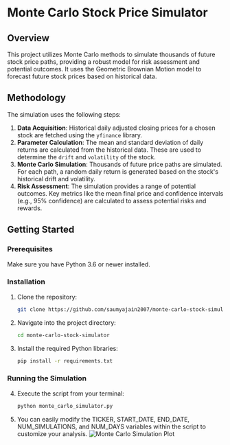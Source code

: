 # Monte Carlo Stock Price Simulator

## Overview
This project utilizes Monte Carlo methods to simulate thousands of future stock price paths, providing a robust model for risk assessment and potential outcomes. It uses the Geometric Brownian Motion model to forecast future stock prices based on historical data.

## Methodology
The simulation uses the following steps:
1.  **Data Acquisition**: Historical daily adjusted closing prices for a chosen stock are fetched using the `yfinance` library.
2.  **Parameter Calculation**: The mean and standard deviation of daily returns are calculated from the historical data. These are used to determine the `drift` and `volatility` of the stock.
3.  **Monte Carlo Simulation**: Thousands of future price paths are simulated. For each path, a random daily return is generated based on the stock's historical drift and volatility.
4.  **Risk Assessment**: The simulation provides a range of potential outcomes. Key metrics like the mean final price and confidence intervals (e.g., 95% confidence) are calculated to assess potential risks and rewards.

## Getting Started

### Prerequisites
Make sure you have Python 3.6 or newer installed.

### Installation
1. Clone the repository:
   ```bash
   git clone https://github.com/saumyajain2007/monte-carlo-stock-simulator.git
2. Navigate into the project directory:
   ```bash
   cd monte-carlo-stock-simulator
3. Install the required Python libraries:
   ```bash
   pip install -r requirements.txt
### Running the Simulation
4. Execute the script from your terminal:
   ```bash
   python monte_carlo_simulator.py
5. You can easily modify the TICKER, START_DATE, END_DATE, NUM_SIMULATIONS, and NUM_DAYS variables within the script to customize your analysis.
   ![Monte Carlo Simulation Plot](monte_carlo_simulation.png)
